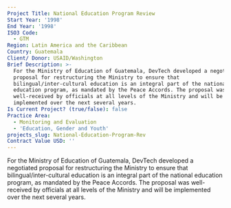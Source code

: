 ```yaml
---
Project Title: National Education Program Review
Start Year: '1998'
End Year: '1998'
ISO3 Code:
  - GTM
Region: Latin America and the Caribbean
Country: Guatemala
Client/ Donor: USAID/Washington
Brief Description: >-
  For the Ministry of Education of Guatemala, DevTech developed a negotiated
  proposal for restructuring the Ministry to ensure that
  bilingual/inter-cultural education is an integral part of the national
  education program, as mandated by the Peace Accords. The proposal was
  well-received by officials at all levels of the Ministry and will be
  implemented over the next several years.
Is Current Project? (true/false): false
Practice Area:
  - Monitoring and Evaluation
  - 'Education, Gender and Youth'
projects_slug: National-Education-Program-Rev
Contract Value USD: ''
---
```

For the Ministry of Education of Guatemala, DevTech developed a negotiated proposal for restructuring the Ministry to ensure that bilingual/inter-cultural education is an integral part of the national education program, as mandated by the Peace Accords. The proposal was well-received by officials at all levels of the Ministry and will be implemented over the next several years.